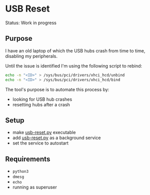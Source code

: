 # USB Reset

Status: Work in progress

## Purpose

I have an old laptop of which the USB hubs crash from time to time, disabling my peripherals.

Until the issue is identified I'm using the following script to rebind:
```sh
echo -n "<ID>" > /sys/bus/pci/drivers/xhci_hcd/unbind
echo -n "<ID>" > /sys/bus/pci/drivers/xhci_hcd/bind
```

The tool's purpose is to automate this process by:
* looking for USB hub crashes
* resetting hubs after a crash


## Setup

* make [usb-reset.py](usb-reset.py) executable
* add [usb-reset.py](usb-reset.py) as a background service
* set the service to autostart


## Requirements

* `python3`
* `dmesg`
* `echo`
* running as superuser
